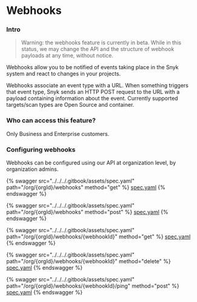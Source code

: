 # Webhooks

### Intro

> Warning: the webhooks feature is currently in beta. While in this status, we may change the API and the structure of webhook payloads at any time, without notice.

Webhooks allow you to be notified of events taking place in the Snyk system and react to changes in your projects.

Webhooks associate an event type with a URL. When something triggers that event type, Snyk sends an HTTP POST request to the URL with a payload containing information about the event. Currently supported targets/scan types are Open Source and container.

### Who can access this feature?

Only Business and Enterprise customers.

### Configuring webhooks

Webhooks can be configured using our API at organization level, by organization admins.

{% swagger src="../../../.gitbook/assets/spec.yaml" path="/org/{orgId}/webhooks" method="get" %}
[spec.yaml](../../../.gitbook/assets/spec.yaml)
{% endswagger %}

{% swagger src="../../../.gitbook/assets/spec.yaml" path="/org/{orgId}/webhooks" method="post" %}
[spec.yaml](../../../.gitbook/assets/spec.yaml)
{% endswagger %}

{% swagger src="../../../.gitbook/assets/spec.yaml" path="/org/{orgId}/webhooks/{webhookId}" method="get" %}
[spec.yaml](../../../.gitbook/assets/spec.yaml)
{% endswagger %}

{% swagger src="../../../.gitbook/assets/spec.yaml" path="/org/{orgId}/webhooks/{webhookId}" method="delete" %}
[spec.yaml](../../../.gitbook/assets/spec.yaml)
{% endswagger %}

{% swagger src="../../../.gitbook/assets/spec.yaml" path="/org/{orgId}/webhooks/{webhookId}/ping" method="post" %}
[spec.yaml](../../../.gitbook/assets/spec.yaml)
{% endswagger %}
